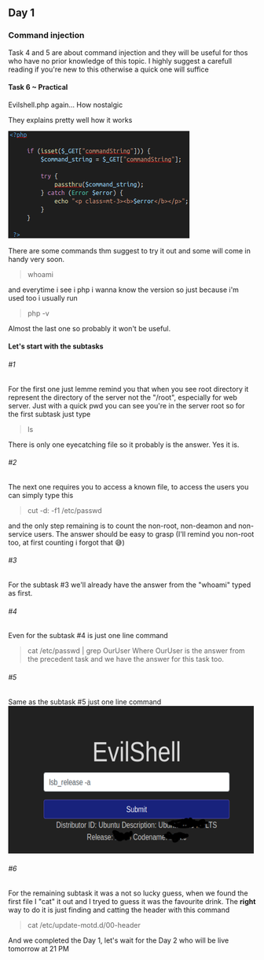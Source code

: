 ## Day 1 
### Command injection
Task 4 and 5 are about command injection and they will be useful for thos who have no prior knowledge of this topic. I highly suggest a carefull reading if you're new to this otherwise a quick one will suffice
#### Task 6 ~ Practical 
Evilshell.php again... How nostalgic

They explains pretty well how it works



![](images/evilshell.png "text")

There are some commands thm suggest to try it out and some will come in handy very soon.

> whoami

and everytime i see i php i wanna know the version so just because i'm used too i usually run

> php -v

Almost the last one so probably it won't be useful.

#### Let's start with the subtasks
###### #1
For the first one just lemme remind you that when you see root directory it represent the directory of the server not the "/root", especially for web server. Just with a quick pwd
you can see you're in the server root so for the first subtask just type 
> ls

There is only one eyecatching file so it probably is the answer. Yes it is.

###### #2
The next one requires you to access a known file, to access the users you can simply type this
> cut -d: -f1 /etc/passwd 

and the only step remaining is to count the non-root, non-deamon and non-service users.
The answer should be easy to grasp (I'll remind you non-root too, at first counting i forgot that :sweat_smile:)

###### #3
For the subtask #3 we'll already have the answer from the "whoami" typed as first.

###### #4
Even for the subtask #4 is just one line command
> cat /etc/passwd | grep OurUser
Where OurUser is the answer from the precedent task and we have the answer for this task too.

###### #5
Same as the subtask #5 just one line command
<img src="images/ubuntu.png" alt="alt text" width="500" height="300">

###### #6

For the remaining subtask it was a not so lucky guess, when we found the first file I "cat" it out and I tryed to guess it was the favourite drink.
The **right** way to do it is just finding and catting the header with this command
> cat /etc/update-motd.d/00-header

And we completed the Day 1, let's wait for the Day 2 who will be live tomorrow at 21 PM